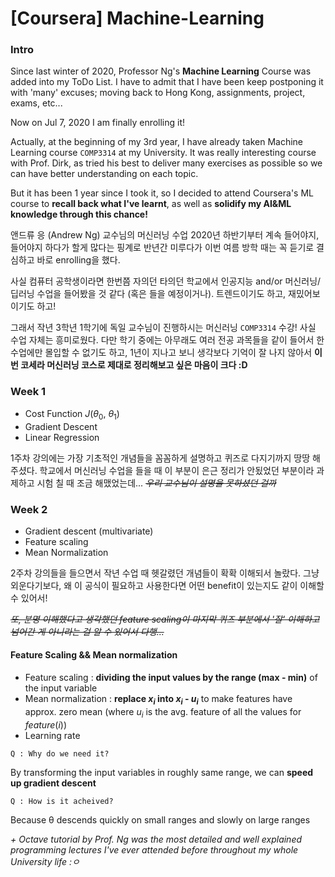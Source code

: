 # [Coursera] Machine-Learning

### Intro

Since last winter of 2020, Professor Ng's **Machine Learning** Course was added into my ToDo List. I have to admit that I have been keep postponing it with 'many' excuses; moving back to Hong Kong, assignments, project, exams, etc... 

Now on Jul 7, 2020 I am finally enrolling it!

Actually, at the beginning of my 3rd year, I have already taken Machine Learning course `COMP3314` at my University. It was really interesting course with Prof. Dirk, as tried his best to deliver many exercises as possible so we can have better understanding on each topic. 

But it has been 1 year since I took it, so I decided to attend Coursera's ML course to **recall back what I've learnt**, as well as **solidify my AI&ML knowledge through this chance!**

앤드류 응 (Andrew Ng) 교수님의 머신러닝 수업 2020년 하반기부터 계속 들어야지, 들어야지 하다가 할게 많다는 핑계로 반년간 미루다가 이번 여름 방학 때는 꼭 듣기로 결심하고 바로 enrolling을 했다.

사실 컴퓨터 공학생이라면 한번쯤 자의던 타의던 학교에서 인공지능 and/or 머신러닝/딥러닝 수업을 들어봤을 것 같다 (혹은 들을 예정이거나). 트렌드이기도 하고, 재밌어보이기도 하고!

그래서 작년 3학년 1학기에 독일 교수님이 진행하시는 머신러닝 `COMP3314` 수강! 사실 수업 자체는 흥미로웠다. 다만 학기 중에는 아무래도 여러 전공 과목들을 같이 들어서 한 수업에만 몰입할 수 없기도 하고, 1년이 지나고 보니 생각보다 기억이 잘 나지 않아서 **이번 코세라 머신러닝 코스로 제대로 정리해보고 싶은 마음이 크다 :D**

### Week 1

> 
- Cost Function $J$($θ_0$, $θ_1$)
- Gradient Descent
- Linear Regression

1주차 강의에는 가장 기초적인 개념들을 꼼꼼하게 설명하고 퀴즈로 다지기까지 땅땅 해주셨다. 학교에서 머신러닝 수업을 들을 때 이 부분이 은근 정리가 안됬었던 부분이라 과제하고 시험 칠 때 조금 해맸었는데... _~~우리 교수님이 설명을 못하셨던 걸까~~_

### Week 2

> 
- Gradient descent (multivariate)
- Feature scaling 
- Mean Normalization

2주차 강의들을 들으면서 작년 수업 때 헷갈렸던 개념들이 확확 이해되서 놀랐다. 그냥 외운다기보다, 왜 이 공식이 필요하고 사용한다면 어떤 benefit이 있는지도 같이 이해할 수 있어서!

_~~또, 분명 이해했다고 생각했던 feature scaling이 마지막 퀴즈 부분에서 '잘' 이해하고 넘어간 게 아니라는 걸 알 수 있어서 다행...~~_

#### Feature Scaling && Mean normalization

- Feature scaling : **dividing the input values by the range (max - min)** of the input variable
- Mean normalization : **replace $x_i$ into $x_i$ - $u_i$** to make features have approx. zero mean (where $u_i$ is the avg. feature of all the values for $feature (i)$)
- Learning rate

`Q : Why do we need it?`

By transforming the input variables in roughly same range, we can **speed up gradient descent**

`Q : How is it acheived?` 

Because θ descends quickly on small ranges and slowly on large ranges

_\+ Octave tutorial by Prof. Ng was the most detailed and well explained programming lectures I've ever attended before throughout my whole University life :ㅇ_
